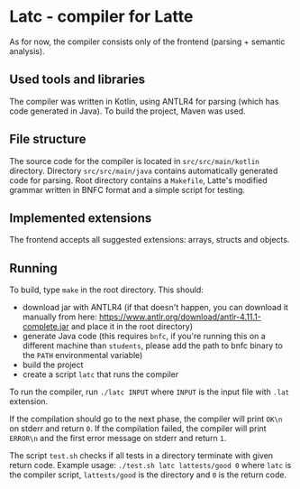 # Latc - compiler for Latte

As for now, the compiler consists only of the frontend (parsing + semantic analysis).

## Used tools and libraries

The compiler was written in Kotlin, using ANTLR4 for parsing (which has code generated in Java).
To build the project, Maven was used.

## File structure 

The source code for the compiler is located in `src/src/main/kotlin` directory.
Directory `src/src/main/java` contains automatically generated code for parsing.
Root directory contains a `Makefile`, Latte's modified grammar written in BNFC format
and a simple script for testing.

## Implemented extensions

The frontend accepts all suggested extensions: arrays, structs and objects.

## Running

To build, type `make` in the root directory. This should:

- download jar with ANTLR4 (if that doesn't happen, you can download it manually
from here: https://www.antlr.org/download/antlr-4.11.1-complete.jar and place it in the root directory)
- generate Java code (this requires `bnfc`, if you're running this on a different machine
than `students`, please add the path to bnfc binary to the `PATH` environmental variable)
- build the project
- create a script `latc` that runs the compiler

To run the compiler, run `./latc INPUT` where `INPUT` is the input file with `.lat` extension.

If the compilation should go to the next phase, the compiler will print `OK\n`
on stderr and return `0`. If the compilation failed, the compiler will print
`ERROR\n` and the first error message on stderr and return `1`.

The script `test.sh` checks if all tests in a directory terminate with given return code.
Example usage: `./test.sh latc lattests/good 0` where `latc` is the compiler script,
`lattests/good` is the directory and `0` is the return code.
